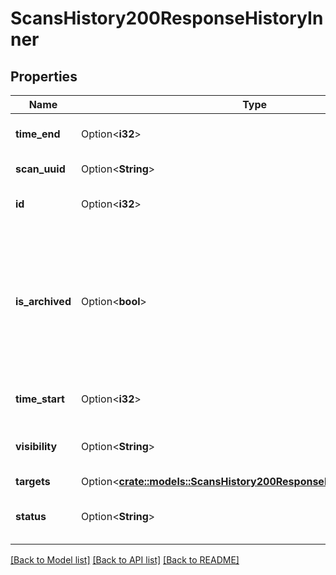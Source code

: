 # ScansHistory200ResponseHistoryInner

## Properties

Name | Type | Description | Notes
------------ | ------------- | ------------- | -------------
**time_end** | Option<**i32**> | The Unix timestamp when the scan finished running. | [optional]
**scan_uuid** | Option<**String**> | The UUID for the specific scan run. | [optional]
**id** | Option<**i32**> | The unique identifier for the specific scan run. | [optional]
**is_archived** | Option<**bool**> | Indicates whether the scan results are older than 35 days (`true`). If this parameter is `true`, Tenable.io returns limited data for the scan run. For complete scan results that are older than 35 days, use the [POST /scans/{scan_id}/export](ref:scans-export-request) endpoint instead. | [optional]
**time_start** | Option<**i32**> | The Unix timestamp when the scan started running. | [optional]
**visibility** | Option<**String**> | The visibility of the scan results in workbenches (`public` or `private`). | [optional]
**targets** | Option<[**crate::models::ScansHistory200ResponseHistoryInnerTargets**](scans_history_200_response_history_inner_targets.md)> |  | [optional]
**status** | Option<**String**> | The status of the scan. For a list of possible values, see [Scan Status](doc:scan-status-tio). | [optional]

[[Back to Model list]](../README.md#documentation-for-models) [[Back to API list]](../README.md#documentation-for-api-endpoints) [[Back to README]](../README.md)



